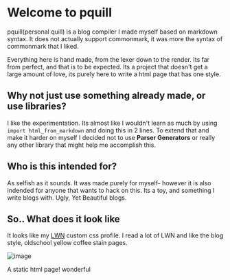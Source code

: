 # Welcome to pquill

pquill(personal quill) is a blog compiler I made myself based on markdown syntax. It does not actually support commonmark, it was more the syntax of commonmark that I liked. 

Everything here is hand made, from the lexer down to the render. Its far from perfect, and that is to be expected. Its a project that doesn't get a large amount of love, its purely here to write a html page that has one style.

## Why not just use something already made, or use libraries?

I like the experimentation. Its almost like I wouldn't learn as much by using `import html_from_markdown` and doing this in 2 lines. To extend that and make it harder on myself I decided not to use **Parser Generators** or really any other library that might help me accomplish this. 

## Who is this intended for?

As selfish as it sounds. It was made purely for myself- however it is also indended for anyone that wants to hack on this. Its a toy, and something I write blogs with. Ugly, Yet Beautiful blogs. 

## So.. What does it look like

It looks like my [LWN](https://lwn.net) custom css profile. I read a lot of LWN and like the blog style, oldschool yellow coffee stain pages. 

![image](https://user-images.githubusercontent.com/58314490/181938941-7567119b-40e4-4140-8aed-2678eb10719d.png)

A static html page! wonderful

